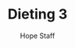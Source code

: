 ---
image: /assets/img/kl/kl_dieting_3.png
title: Dieting 3
number: 3
categories:
  - Meditations
  - Health
  - Dieting
author: Hope Staff
notes: Dieting 3
embed: >-
  EMBED_GOES_HERE
transcript: >-
  SOME LINES OF TEXT START HERE
---